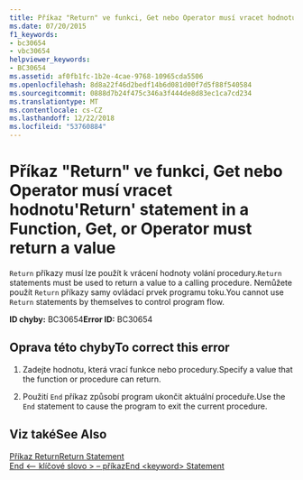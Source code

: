 ```yaml
---
title: Příkaz "Return" ve funkci, Get nebo Operator musí vracet hodnotu
ms.date: 07/20/2015
f1_keywords:
- bc30654
- vbc30654
helpviewer_keywords:
- BC30654
ms.assetid: af0fb1fc-1b2e-4cae-9768-10965cda5506
ms.openlocfilehash: 8d8a22f46d2bedf14b6d081d00f7d5f88f540584
ms.sourcegitcommit: 0888d7b24f475c346a3f444de8d83ec1ca7cd234
ms.translationtype: MT
ms.contentlocale: cs-CZ
ms.lasthandoff: 12/22/2018
ms.locfileid: "53760884"
---
```

# <a name="return-statement-in-a-function-get-or-operator-must-return-a-value"></a><span data-ttu-id="d8b84-102">Příkaz "Return" ve funkci, Get nebo Operator musí vracet hodnotu</span><span class="sxs-lookup"><span data-stu-id="d8b84-102">'Return' statement in a Function, Get, or Operator must return a value</span></span>
<span data-ttu-id="d8b84-103">`Return` příkazy musí lze použít k vrácení hodnoty volání procedury.</span><span class="sxs-lookup"><span data-stu-id="d8b84-103">`Return` statements must be used to return a value to a calling procedure.</span></span> <span data-ttu-id="d8b84-104">Nemůžete použít `Return` příkazy samy ovládací prvek programu toku.</span><span class="sxs-lookup"><span data-stu-id="d8b84-104">You cannot use `Return` statements by themselves to control program flow.</span></span>  
  
 <span data-ttu-id="d8b84-105">**ID chyby:** BC30654</span><span class="sxs-lookup"><span data-stu-id="d8b84-105">**Error ID:** BC30654</span></span>  
  
## <a name="to-correct-this-error"></a><span data-ttu-id="d8b84-106">Oprava této chyby</span><span class="sxs-lookup"><span data-stu-id="d8b84-106">To correct this error</span></span>  
  
1.  <span data-ttu-id="d8b84-107">Zadejte hodnotu, která vrací funkce nebo procedury.</span><span class="sxs-lookup"><span data-stu-id="d8b84-107">Specify a value that the function or procedure can return.</span></span>  
  
2.  <span data-ttu-id="d8b84-108">Použití `End` příkaz způsobí program ukončit aktuální proceduře.</span><span class="sxs-lookup"><span data-stu-id="d8b84-108">Use the `End` statement to cause the program to exit the current procedure.</span></span>  
  
## <a name="see-also"></a><span data-ttu-id="d8b84-109">Viz také</span><span class="sxs-lookup"><span data-stu-id="d8b84-109">See Also</span></span>  
 [<span data-ttu-id="d8b84-110">Příkaz Return</span><span class="sxs-lookup"><span data-stu-id="d8b84-110">Return Statement</span></span>](../../visual-basic/language-reference/statements/return-statement.md)  
 [<span data-ttu-id="d8b84-111">End \<– klíčové slovo > – příkaz</span><span class="sxs-lookup"><span data-stu-id="d8b84-111">End \<keyword> Statement</span></span>](../../visual-basic/language-reference/statements/end-keyword-statement.md)
